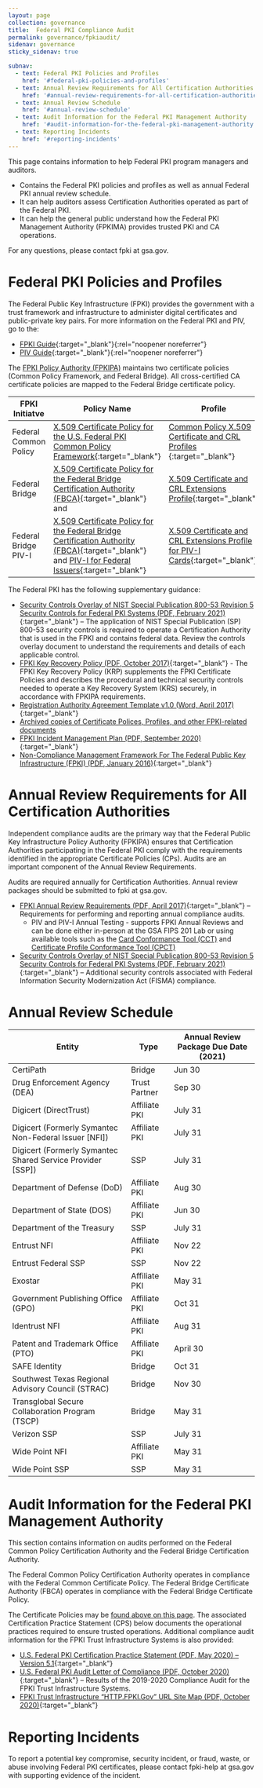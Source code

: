 ```yaml
---
layout: page
collection: governance
title:  Federal PKI Compliance Audit
permalink: governance/fpkiaudit/
sidenav: governance
sticky_sidenav: true

subnav:
  - text: Federal PKI Policies and Profiles
    href: '#federal-pki-policies-and-profiles'
  - text: Annual Review Requirements for All Certification Authorities
    href: '#annual-review-requirements-for-all-certification-authorities'
  - text: Annual Review Schedule
    href: '#annual-review-schedule'
  - text: Audit Information for the Federal PKI Management Authority
    href: '#audit-information-for-the-federal-pki-management-authority'
  - text: Reporting Incidents
    href: '#reporting-incidents'
---
```


This page contains information to help Federal PKI program managers and auditors.
- Contains the Federal PKI policies and profiles as well as annual Federal PKI annual review schedule.
- It can help auditors assess Certification Authorities operated as part of the Federal PKI. 
- It can help the general public understand how the Federal PKI Management Authority (FPKIMA) provides trusted PKI and CA operations.

For any questions, please contact fpki at gsa.gov.


# Federal PKI Policies and Profiles

The Federal Public Key Infrastructure (FPKI) provides the government with a trust framework and infrastructure to administer digital certificates and public-private key pairs. For more information on the Federal PKI and PIV, go to the:
- [FPKI Guide](https://playbooks.idmanagement.gov/fpki/){:target="_blank"}{:rel="noopener noreferrer"}
- [PIV Guide](https://playbooks.idmanagement.gov/piv/){:target="_blank"}{:rel="noopener noreferrer"}

The [FPKI Policy Authority (FPKIPA)](../governance/) maintains two certificate policies (Common Policy Framework, and Federal Bridge). All cross-certified CA certificate policies are mapped to the Federal Bridge certificate policy.

| FPKI Initiatve | Policy Name | Profile | Change Proposals |
| -------------- | ----------- | ------- | ---------------- |
| Federal Common Policy | [X.509 Certificate Policy for the U.S. Federal PKI Common Policy Framework](../../docs/fpki-x509-cert-policy-common.pdf){:target="_blank"} | [Common Policy X.509 Certificate and CRL Profiles ](../../docs/fpki-x509-cert-profile-common.pdf){:target="_blank"}  | [Common Change Proposals](../fpkiarchive/) |
| Federal Bridge | [X.509 Certificate Policy for the Federal Bridge Certification Authority (FBCA)](../docs/fpki-x509-cert-policy-fbca.pdf){:target="_blank"} and  | [X.509 Certificate and CRL Extensions Profile](../docs/fpki-x509-cert-profiles-fbca.pdf){:target="_blank"} | [Bridge Change Proposals](../fpkiarchive/) |
| Federal Bridge PIV-I | [X.509 Certificate Policy for the Federal Bridge Certification Authority (FBCA)](../docs/fpki-x509-cert-policy-fbca.pdf){:target="_blank"} and [PIV-I for Federal Issuers](../../docs/fpki-pivi-for-issuers){:target="_blank"}  | [X.509 Certificate and CRL Extensions Profile for PIV-I Cards](../../docs/fpki-x509-cert-profiles-pivi.pdf){:target="_blank"}  | [Bridge Change Proposals](../fpkiarchive/) |

The Federal PKI has the following supplementary guidance:

- [Security Controls Overlay of NIST Special Publication 800-53 Revision 5 Security Controls for Federal PKI Systems (PDF, February 2021)](../../docs/fpki-overlay-sp-800-53.pdf){:target="_blank"} – The application of NIST Special Publication (SP) 800-53 security controls is required to operate a Certification Authority that is used in the FPKI and contains federal data. Review the controls overlay document to understand the requirements and details of each applicable control.
- [FPKI Key Recovery Policy (PDF, October 2017)](../../docs/fpki-key-recovery){:target="_blank"} - The FPKI Key Recovery Policy (KRP) supplements the FPKI Certificate Policies and describes the procedural and technical security controls needed to operate a Key Recovery System (KRS) securely, in accordance with FPKIPA requirements.
- [Registration Authority Agreement Template v1.0 (Word, April 2017)](../../docs/fpki-ssp-raa.docx){:target="_blank"} 
- [Archived copies of Certificate Polices, Profiles, and other FPKI-related documents](../fpkiarchive/)
- [FPKI Incident Management Plan (PDF, September 2020)](../../docs/fpki-imp.pdf){:target="_blank"}
- [Non-Compliance Management Framework For The Federal Public Key Infrastructure (FPKI) (PDF, January 2016)](../../docs/fpki-nmf.pdf){:target="_blank"}


# Annual Review Requirements for All Certification Authorities

Independent compliance audits are the primary way that the Federal Public Key Infrastructure Policy Authority (FPKIPA) ensures that Certification Authorities participating in the Federal PKI comply with the requirements identified in the appropriate Certificate Policies (CPs). Audits are an important component of the Annual Review Requirements.

Audits are required annually for Certification Authorities.  Annual review packages should be submitted to fpki at gsa.gov.

- [FPKI Annual Review Requirements (PDF, April 2017)](../../docs/fpki-annual-review-requirements.pdf){:target="_blank"} – Requirements for performing and reporting annual compliance audits.
  - PIV and PIV-I Annual Testing - supports FPKI Annual Reviews and can be done either in-person at the GSA FIPS 201 Lab or using available tools such as the [Card Conformance Tool (CCT)](https://playbooks.idmanagement.gov/fpki/tools/cct/) and [Certificate Profile Conformance Tool (CPCT)](https://playbooks.idmanagement.gov/fpki/tools/cpct/)
- [Security Controls Overlay of NIST Special Publication 800-53 Revision 5 Security Controls for Federal PKI Systems (PDF, February 2021)](../../docs/fpki-overlay-sp-800-53.pdf){:target="_blank"} – Additional security controls associated with Federal Information Security Modernization Act (FISMA) compliance.



# Annual Review Schedule

| Entity	| Type	| Annual Review Package Due Date (2021) |
| ------- | ----- | ------------------------------------- |
| CertiPath	| Bridge |	Jun 30 |
| Drug Enforcement Agency (DEA)	| Trust Partner	| Sep 30 |
| Digicert (DirectTrust)	| Affiliate PKI	| July 31 |
| Digicert (Formerly Symantec Non-Federal Issuer [NFI])	| Affiliate PKI	| July 31 |
| Digicert (Formerly Symantec Shared Service Provider [SSP])	| SSP	| July 31 |
| Department of Defense (DoD)	| Affiliate PKI	| Aug 30 |
| Department of State (DOS)	| Affiliate PKI	| Jun 30 |
| Department of the Treasury	| SSP	| July 31 |
| Entrust NFI	| Affiliate PKI	| Nov 22 |
| Entrust Federal SSP	| SSP	| Nov 22 |
| Exostar	| Affiliate PKI	| May 31 |
| Government Publishing Office (GPO)	| Affiliate PKI	| Oct 31 |
| Identrust NFI	| Affiliate PKI	| Aug 31 |
| Patent and Trademark Office (PTO)	| Affiliate PKI	| April 30 |
| SAFE Identity	| Bridge	| Oct 31 |
| Southwest Texas Regional Advisory Council (STRAC)	| Bridge	| Nov 30 |
| Transglobal Secure Collaboration Program (TSCP)	| Bridge	| May 31 |
| Verizon SSP	| SSP	| July 31 |
| Wide Point NFI	| Affiliate PKI	| May 31 |
| Wide Point SSP	| SSP	| May 31 |


# Audit Information for the Federal PKI Management Authority

This section contains information on audits performed on the Federal Common Policy Certification Authority and the Federal Bridge Certification Authority.

The Federal Common Policy Certification Authority operates in compliance with the Federal Common Certificate Policy. The Federal Bridge Certificate Authority (FBCA) operates in compliance with the Federal Bridge Certificate Policy.

The Certificate Policies may be [found above on this page](#federal-pki-policies-and-profiles).  The associated Certification Practice Statement (CPS) below documents the operational practices required to ensure trusted operations.  Additional compliance audit information for the FPKI Trust Infrastructure Systems is also provided:

- [U.S. Federal PKI Certification Practice Statement (PDF, May 2020) – Version 5.1](../../docs/fpki-fpkima-cps.pdf){:target="_blank"}
- [U.S. Federal PKI Audit Letter of Compliance (PDF, October 2020)](../../docs/fpki-fpkima-audit-letter.pdf){:target="_blank"} – Results of the 2019-2020 Compliance Audit for the FPKI Trust Infrastructure Systems.
- [FPKI Trust Infrastructure “HTTP.FPKI.Gov” URL Site Map (PDF, October 2020)](../../docs/fpki-fpkima-sitemap.pdf){:target="_blank"}


# Reporting Incidents

To report a potential key compromise, security incident, or fraud, waste, or abuse involving Federal PKI certificates, please contact fpki-help at gsa.gov with supporting evidence of the incident.
